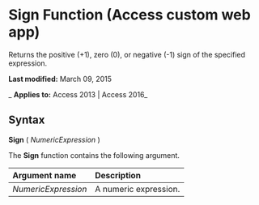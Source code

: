 
# Sign Function (Access custom web app)
Returns the positive (+1), zero (0), or negative (-1) sign of the specified expression.

 **Last modified:** March 09, 2015

 _ **Applies to:** Access 2013 | Access 2016_

## Syntax

 **Sign** ( _NumericExpression_ )

The  **Sign** function contains the following argument.



|**Argument name**|**Description**|
|:-----|:-----|
| _NumericExpression_| A numeric expression.|
